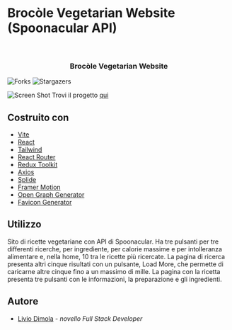 # Brocòle Vegetarian Website (Spoonacular API)
<br/>
<p align="center">
  <h3 align="center">Brocòle Vegetarian Website</h3>

</p>

![Forks](https://img.shields.io/github/forks/liviodimola/Vegetarian-Website-Spoonacular-API?style=social) ![Stargazers](https://img.shields.io/github/stars/liviodimola/Vegetarian-Website-Spoonacular-API?style=social) 

![Screen Shot](https://i.ibb.co/DD5BGtz/brocolescreen.png)
Trovi il progetto [qui](https://brocole.netlify.app/)

## Costruito con
* [Vite](https://vitejs.dev/)
* [React](https://it.reactjs.org/)
* [Tailwind](https://tailwindcss.com/)
* [React Router](https://reactrouter.com/en/main)
* [Redux Toolkit](https://redux-toolkit.js.org/)
* [Axios](https://axios-http.com/)
* [Splide](https://splidejs.com/)
* [Framer Motion](https://www.framer.com/motion/)
* [Open Graph Generator](https://webcode.tools/generators/open-graph)
* [Favicon Generator](https://realfavicongenerator.net/)
## Utilizzo
Sito di ricette vegetariane con API di Spoonacular.
Ha tre pulsanti per tre differenti ricerche, per ingrediente, per calorie massime e per intolleranza alimentare e, nella home, 10 tra le ricette più ricercate.
La pagina di ricerca presenta altri cinque risultati con un pulsante, Load More, che permette di caricarne altre cinque fino a un massimo di mille.
La pagina con la ricetta presenta tre pulsanti con le informazioni, la preparazione e gli ingredienti.
## Autore
* [Livio Dimola](https://github.com/liviodimola) - *novello Full Stack Developer*

